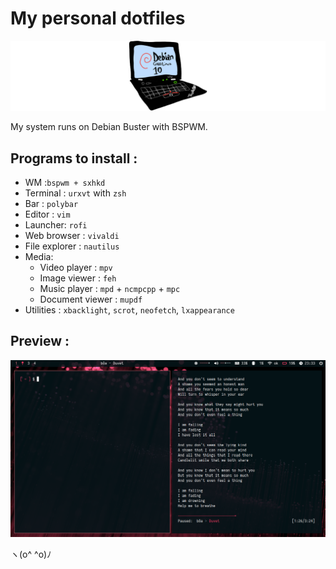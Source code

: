 # My personal dotfiles

![thinkpad](thinkpad.png)

My system runs on Debian Buster with BSPWM.

## Programs to install :
* WM :`bspwm + sxhkd`
* Terminal : `urxvt` with `zsh`
* Bar : `polybar`
* Editor : `vim`
* Launcher: `rofi`
* Web browser : `vivaldi`
* File explorer : `nautilus`
* Media:
  * Video player : `mpv`
  * Image viewer : `feh`
  * Music player : `mpd` + `ncmpcpp` + `mpc`
  * Document viewer : `mupdf`
* Utilities : `xbacklight`, `scrot`, `neofetch`, `lxappearance`

## Preview :

![desktop](preview.png)

ヽ(o^ ^o)ﾉ
